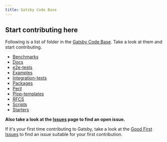 ```yaml
---
title: Gatsby Code Base
---
```


## Start contributing here
Following is a list of folder in the [Gatsby Code Base](https://github.com/gatsbyjs/gatsby). Take a look at them and start contributing.

* [Benchmarks](https://github.com/gatsbyjs/gatsby/tree/master/benchmarks)
* [Docs](https://github.com/gatsbyjs/gatsby/tree/master/docs)
* [e2e-tests](https://github.com/gatsbyjs/gatsby/tree/master/e2e-tests)
* [Examples](https://github.com/gatsbyjs/gatsby/tree/master/examples)
* [Integration-tests](https://github.com/gatsbyjs/gatsby/tree/master/integration-tests)
* [Packages](https://github.com/gatsbyjs/gatsby/tree/master/packages)
* [Peril](https://github.com/gatsbyjs/gatsby/tree/master/peril)
* [Plop-templates](https://github.com/gatsbyjs/gatsby/tree/master/plop-templates)
* [RFCS](https://github.com/gatsbyjs/gatsby/tree/master/rfcs)
* [Scripts](https://github.com/gatsbyjs/gatsby/tree/master/scripts)
* [Starters](https://github.com/gatsbyjs/gatsby/tree/master/starters)

**Also take a look at the [Issues](https://github.com/gatsbyjs/gatsby/issues) page to find an open issue.**

If it's your first time contributing to Gatsby, take a look at the [Good First Issues](https://github.com/gatsbyjs/gatsby/issues?q=is%3Aopen+is%3Aissue+label%3A%22good+first+issue%22) to find an issue suitable for your first contribution.
